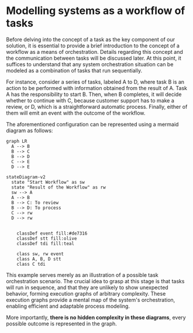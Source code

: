 # Modelling systems as a workflow of tasks

Before delving into the concept of a task as the key component of our solution, it is essential to provide a brief introduction to the concept of a workflow as a means of orchestration. Details regarding this concept and the communication between tasks will be discussed later. At this point, it suffices to understand that any system orchestration situation can be modeled as a combination of tasks that run sequentially.

For instance, consider a series of tasks, labeled A to D, where task B is an action to be performed with information obtained from the result of A. Task A has the responsibility to start B. Then, when B completes, it will decide whether to continue with C, because customer support has to make a review, or D, which is a straightforward automatic process. Finally, either of them will emit an event with the outcome of the workflow.

The aforementioned configuration can be represented using a mermaid diagram as follows:

```mermaid
graph LR
  A --> B
  B --> C
  B --> D
  C --> E
  D --> E
```
```mermaid
stateDiagram-v2
  state "Start Workflow" as sw
  state "Result of the Workflow" as rw
  sw --> A
  A --> B
  B --> C: To review
  B --> D: To process
  C --> rw
  D --> rw


	classDef event fill:#de7316
	classDef stt fill:olive
	classDef tdi fill:teal

	class sw, rw event
	class A, B, D stt
	class C tdi
```

This example serves merely as an illustration of a possible task orchestration scenario. The crucial idea to grasp at this stage is that tasks will run in sequence, and that they are unlikely to show unexpected behavior, forming execution graphs of arbitrary complexity. These execution graphs provide a mental map of the system's orchestration, enabling efficient and adaptable process modeling.

More importantly, **there is no hidden complexity in these diagrams**, every possible outcome is represented in the graph.
